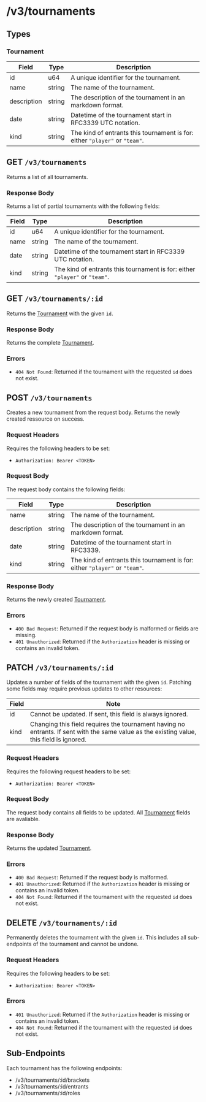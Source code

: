 # /v3/tournaments

## Types

### Tournament

| Field       | Type   | Description                                                                 |
| ----------- | ------ | --------------------------------------------------------------------------- |
| id          | u64    | A unique identifier for the tournament.                                     |
| name        | string | The name of the tournament.                                                 |
| description | string | The description of the tournament in an markdown format.                    |
| date        | string | Datetime of the tournament start in RFC3339 UTC notation.                   |
| kind        | string | The kind of entrants this tournament is for: either `"player"` or `"team"`. |

## GET `/v3/tournaments`

Returns a list of all tournaments.

### Response Body

Returns a list of partial tournaments with the following fields:

| Field       | Type   | Description                                                                 |
| ----------- | ------ | --------------------------------------------------------------------------- |
| id          | u64    | A unique identifier for the tournament.                                     |
| name        | string | The name of the tournament.                                                 |
| date        | string | Datetime of the tournament start in RFC3339 UTC notation.                   |
| kind        | string | The kind of entrants this tournament is for: either `"player"` or `"team"`. |

## GET `/v3/tournaments/:id`

Returns the [Tournament](#tournament) with the given `ìd`.

### Response Body

Returns the complete [Tournament](#tournament).

### Errors

- `404 Not Found`: Returned if the tournament with the requested `id` does not exist.

## POST `/v3/tournaments`

Creates a new tournament from the request body. Returns the newly created ressource on success.

### Request Headers

Requires the following headers to be set:
- `Authorization: Bearer <TOKEN>`

### Request Body

The request body contains the following fields:

| Field       | Type   | Description                                                                 |
| ----------- | ------ | --------------------------------------------------------------------------- |
| name        | string | The name of the tournament.                                                 |
| description | string | The description of the tournament in an markdown format.                    |
| date        | string | Datetime of the tournament start in RFC3339.                                |
| kind        | string | The kind of entrants this tournament is for: either `"player"` or `"team"`. |

### Response Body

Returns the newly created [Tournament](#tournament).

### Errors

- `400 Bad Request`: Returned if the request body is malformed or fields are missing.
- `401 Unauthorized`: Returned if the `Authorization` header is missing or contains an invalid token.

## PATCH `/v3/tournaments/:id`

Updates a number of fields of the tournament with the given `id`. Patching some fields may require previous updates to other resources:

| Field | Note                                                                                                                                      |
| ----- | ----------------------------------------------------------------------------------------------------------------------------------------- |
| id    | Cannot be updated. If sent, this field is always ignored.                                                                                 |
| kind  | Changing this field requires the tournament having no entrants. If sent with the same value as the existing value, this field is ignored. |

### Request Headers

Requires the following request headers to be set:
- `Authorization: Bearer <TOKEN>`

### Request Body

The request body contains all fields to be updated. All [Tournament](#tournament) fields are avaliable.

### Response Body

Returns the updated [Tournament](#tournament).

### Errors

- `400 Bad Request`: Returned if the request body is malformed.
- `401 Unauthorized`: Returned if the `Authorization` header is missing or contains an invalid token.
- `404 Not Found`: Returned if the tournament with the requested `id` does not exist.

## DELETE `/v3/tournaments/:id`

Permanently deletes the tournament with the given `id`. This includes all sub-endpoints of the tournament and cannot be undone.

### Request Headers

Requires the following headers to be set:
- `Authorization: Bearer <TOKEN>`

### Errors

- `401 Unauthorized`: Returned if the `Authorization` header is missing or contains an invalid token.
- `404 Not Found`: Returned if the tournament with the requested `id` does not exist.

## Sub-Endpoints

Each tournament has the following endpoints:
- /v3/tournaments/:id/brackets
- /v3/tournaments/:id/entrants
- /v3/tournaments/:id/roles
